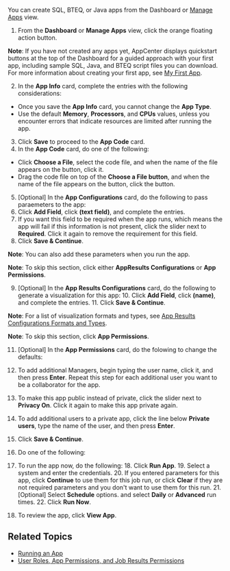 You can create SQL, BTEQ, or Java apps from the Dashboard or [Manage Apps](managing-apps.md) view. 

1. From the **Dashboard** or **Manage Apps** view, click the orange floating action button. 

  **Note**:  If you have not created any apps yet, AppCenter displays quickstart buttons at the top of the Dashboard for a guided approach with your first app, including sample SQL, Java, and BTEQ script files you can download. For more information about creating your first app, see [My First App](my-first-app.md). 

2. In the **App Info** card, complete the entries with the following considerations:
  * Once you save the **App Info** card, you cannot change the **App Type**.
  * Use the default **Memory**, **Processors**, and **CPUs** values, unless you encounter errors that indicate resources are limited after running the app.
3. Click **Save** to proceed to the **App Code** card.
4. In the **App Code** card, do one of the following:
  * Click **Choose a File**, select the code file, and when the name of the file appears on the button, click it.
  * Drag the code file on top of the **Choose a File button**, and when the name of the file appears on the button, click the button.
5. [Optional] In the **App Configurations** card, do the following to pass paraemeters to the app:
  6. Click **Add Field**, click **(text field)**, and complete the entries. 
  7. If you want this field to be required when the app runs, which means the app will fail if this information is not present, click the slider next to **Required**. Click it again to remove the requirement for this field.
  8. Click **Save & Continue**.
 
 **Note**:  You can also add these parameters when you run the app.

 **Note**:  To skip this section, click either **AppResults Configurations** or **App Permissions**.
 
9. [Optional] In the **App Results Configurations** card, do the following to generate a visualization for this app:
   10. Click **Add Field**, click **(name)**, and complete the entries. 
   11. Click **Save & Continue**. 
 
  **Note**:  For a list of visualization formats and types, see [App Results Configurations Formats and Types](app-results-configuration-formats.md).

  **Note**:  To skip this section, click **App Permissions**.

11. [Optional] In the **App Permissions** card, do the folowing to change the defaults:
   12. To add additional Managers, begin typing the user name, click it, and then press **Enter**. Repeat this step for each additional user you want to be a collaborator for the app.
   13. To make this app public instead of private, click the slider next to **Privacy On**. Click it again to make this app private again.
   14. To add additional users to a private app, click the line below **Private users**, type the name of the user, and then press **Enter**.
15. Click **Save & Continue**.
16. Do one of the following:
   17. To run the app now, do the following:
      18. Click **Run App**.
      19. Select a system and enter the credentials.
      20. If you entered parameters for this app, click **Continue** to use them for this job run, or click **Clear** if they are not required parameters and you don't want to use them for this run.
      21. [Optional] Select **Schedule** options. and select **Daily** or **Advanced** run times.
      22. Click **Run Now**.
      
   17. To review the app, click **View App**.

## Related Topics
* [Running an App](running-app.md)
* [User Roles, App Permissions, and Job Results Permissions](app-permission-user-role.md)
